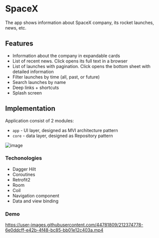 # SpaceX
The app shows information about SpaceX company, its rocket launches, news, etc.

## Features
* Information about the company in expandable cards
* List of recent news. Click opens its full text in a browser
* List of launches with pagination. Click opens the bottom sheet with detailed information
* Filter launches by time (all, past, or future)
* Search launches by name
* Deep links + shortcuts
* Splash screen

## Implementation
Application consist of 2 modules:
* `app` - UI layer, designed as MVI architecture pattern
* `core` - data layer, designed as Repository pattern

![image](https://user-images.githubusercontent.com/44781809/212364769-91a27bda-d23b-48b7-aeae-f55f7ef9a201.png)

### Techonologies
* Dagger Hilt
* Coroutines
* Retrofit2
* Room
* Coil
* Navigation component
* Data and view binding

### Demo


https://user-images.githubusercontent.com/44781809/212374778-6e0ddcff-e42b-4f48-bc85-bb01e12c403a.mp4

